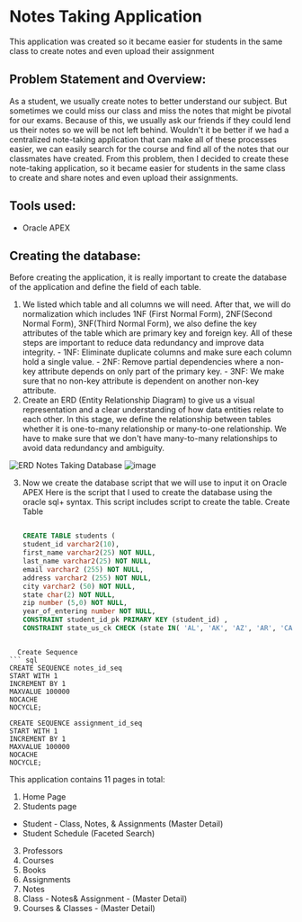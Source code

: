 # Notes Taking Application
This application was created so it became easier for students in the same class to create notes and even upload their assignment

## Problem Statement and Overview: 
As a student, we usually create notes to better understand our subject. But sometimes we could miss our class and miss the notes that might be pivotal for our exams. Because of this, we usually ask our friends if they could lend us their notes so we will be not left behind. Wouldn't it be better if we had a centralized note-taking application that can make all of these processes easier, we can easily search for the course and find all of the notes that our classmates have created. From this problem, then I decided to create these note-taking application, so it became easier for students in the same class to create and share notes  and even upload their assignments. 

## Tools used:
- Oracle APEX

## Creating the database:
Before creating the application, it is really important to create the database of the application and define the field of each table. 
  1. We listed which table and all columns we will need. After that, we will do normalization which includes 1NF (First Normal Form), 2NF(Second Normal Form), 3NF(Third Normal Form), we also define the key attributes of the table which are primary key and foreign key. All of these steps are important to reduce data redundancy and improve data integrity.
    - 1NF: Eliminate duplicate columns and make sure each column hold a single value.
    - 2NF: Remove partial dependencies where a non-key attribute depends on only part of the primary key.
    - 3NF: We make sure that no non-key attribute is dependent on another non-key attribute.
  2. Create an ERD (Entity Relationship Diagram) to give us a visual representation and a clear understanding of how data entities relate to each other. In this stage, we define the relationship between tables whether it is one-to-many relationship or many-to-one relationship. We have to make sure that we don't have many-to-many relationships to avoid data redundancy and ambiguity. 

![ERD Notes Taking Database](https://github.com/ggovert/Notes-Taking-Application/assets/111510965/933d087d-e427-4367-92f5-c8a20ec6746d)
![image](https://github.com/ggovert/Notes-Taking-Application/assets/111510965/cce4fabd-2b22-4b97-9594-169e170be4f1)


  3. Now we create the database script that we will use to input it on Oracle APEX
      Here is the script that I used to create the database using the oracle sql+ syntax. This script includes  script to create the table. 
     Create Table
     ```sql
     
     CREATE TABLE students (
     student_id varchar2(10),
     first_name varchar2(25) NOT NULL,
     last_name varchar2(25) NOT NULL,
     email varchar2 (255) NOT NULL,
     address varchar2 (255) NOT NULL,
     city varchar2 (50) NOT NULL,
     state char(2) NOT NULL,
     zip number (5,0) NOT NULL,
     year_of_entering number NOT NULL,
     CONSTRAINT student_id_pk PRIMARY KEY (student_id) ,
     CONSTRAINT state_us_ck CHECK (state IN( 'AL', 'AK', 'AZ', 'AR', 'CA', 'CO', 'CT', 'DE', 'FL', 'GA', 'HI', 'ID', 'IL', 'IN', 'IA', 'KS', 'KY', 'LA', 'ME', 'MD', 'MA', 'MI', 'MN', 'MS', 'MO', 'MT', 'NE', 'NV', 'NH', 'NJ', 'NM', 'NY', 'NC', 'ND', 'OH', 'OK', 'OR', 'PA', 'RI', 'SC', 'SD', 'TN', 'TX', 'UT', 'VT', 'VA', 'WA', 'WV', 'WI', 'WY' )));
```

  Create Sequence
``` sql
CREATE SEQUENCE notes_id_seq
START WITH 1
INCREMENT BY 1
MAXVALUE 100000
NOCACHE
NOCYCLE;

CREATE SEQUENCE assignment_id_seq
START WITH 1
INCREMENT BY 1
MAXVALUE 100000
NOCACHE
NOCYCLE;
```
     






This application contains 11 pages in total:
1. Home Page
2. Students page
  - Student - Class, Notes, & Assignments (Master Detail)
  - Student Schedule (Faceted Search)
3. Professors
4. Courses
5. Books
6. Assignments
7. Notes
8. Class - Notes& Assignment - (Master Detail)
9. Courses & Classes - (Master Detail)

